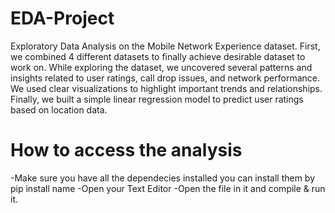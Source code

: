 # EDA-Project  
Exploratory Data Analysis on the Mobile Network Experience dataset.
First, we combined 4 different datasets to finally achieve desirable dataset to work on.
While exploring the dataset, we uncovered several patterns and insights related to user ratings, call drop issues, and network performance. We used clear visualizations to highlight important trends and relationships. Finally, we built a simple linear regression model to predict user ratings based on location data.


# How to access the analysis
-Make sure you have all the dependecies installed
 you can install them by pip install name
-Open your Text Editor
-Open the file in it and compile & run it.
